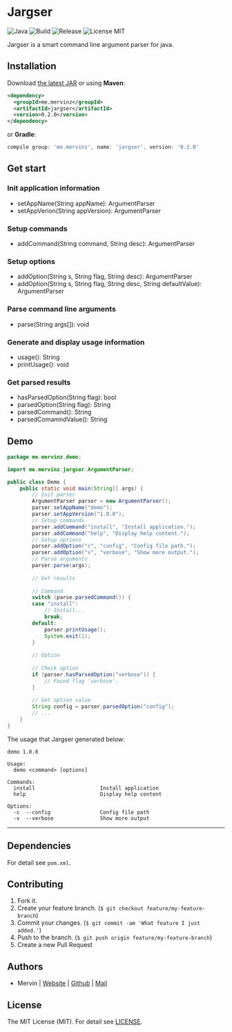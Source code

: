 # Jargser

![Java](https://img.shields.io/badge/java-1.8-orange.svg?style=flat)
![Build](https://img.shields.io/badge/build-passing-brightgreen.svg?style=flat)
![Release](https://img.shields.io/badge/release-0.2.0-blue.svg?style=flat)
![License MIT](https://img.shields.io/badge/license-MIT-lightgray.svg?style=flat&maxAge=2592000)

Jargser is a smart command line argument parser for java.

## Installation

Download [the latest JAR](http://central.maven.org/maven2/me/mervinz/jargser/0.2.0/jargser-0.2.0.jar) or using **Maven**:

```xml
<dependency>
  <groupId>me.mervinz</groupId>
  <artifactId>jargser</artifactId>
  <version>0.2.0</version>
</dependency>
```

or **Gradle**:
    
```groovy
compile group: 'me.mervinz', name: 'jargser', version: '0.2.0'
```

## Get start

### Init application information

- setAppName(String appName): ArgumentParser
- setAppVerion(String appVersion): ArgumentParser

### Setup commands

- addCommand(String command, String desc): ArgumentParser

### Setup options

- addOption(String s, String flag, String desc): ArgumentParser
- addOption(String s, String flag, String desc, String defaultValue): ArgumentParser

### Parse command line arguments

- parse(String args[]): void

### Generate and display usage information

- usage(): String
- printUsage(): void

### Get parsed results

- hasParsedOption(String flag): bool
- parsedOption(String flag): String
- parsedCommand(): String
- parsedComamndValue(): String

## Demo

```java
package me.mervinz.demo;

import me.mervinz.jargser.ArgumentParser;

public class Demo {
    public static void main(String[] args) {
        // Init parser
        ArgumentParser parser = new ArgumentParser();
        parser.setAppName("demo");
        parser.setAppVersion("1.0.0");
        // Setup commands
        parser.addCommand("install", "Install application.");
        parser.addCommand("help", "Display help content.");
        // Setup options
        parser.addOption("c", "config", "Config file path.");
        parser.addOption("v", "verbose", "Show more output.");
        // Parse arguments
        parser.parse(args);
        
        // Get results
        
        // Command
        switch (parse.parsedCommand()) {
        case "install":
            // Install... 
            break;
        default:
            parser.printUsage();
            System.exit(1);
        }
        
        // Option
        
        // Check option
        if (parser.hasParsedOption("verbose")) {
            // Found flag 'verbose'.
        }
        
        // Get option value
        String config = parser.parsedOption("config");
        // ...
    }
}
```

The usage that Jargser generated below:

```
demo 1.0.0

Usage:
  demo <command> [options]
  
Commands:
  install                     Install application
  help                        Display help content
  
Options:
  -c  --config                Config file path
  -v  --verbose               Show more output
```

***

## Dependencies

For detail see `pom.xml`.


## Contributing

1. Fork it.
2. Create your feature branch. (`$ git checkout feature/my-feature-branch`)
3. Commit your changes. (`$ git commit -am 'What feature I just added.'`)
4. Push to the branch. (`$ git push origin feature/my-feature-branch`)
5. Create a new Pull Request

## Authors

- Mervin | [Website](https://mervinz.me) | [Github](https://github.com/mervinkid) | [Mail](mailto:mofei2816@gmail.com)

## License

The MIT License (MIT). For detail see [LICENSE](LICENSE).

